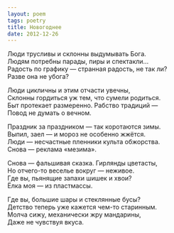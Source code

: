 ```yaml
---
layout: poem
tags: poetry
title: Новогоднее
date: 2012-12-26
---
```


Люди трусливы и склонны выдумывать Бога.<br>
Людям потребны парады, пиры и спектакли...<br>
Радость по графику — странная радость, не так ли?<br>
Разве она не убога?<br>

Люди цикличны и этим отчасти увечны,<br>
Склонны гордиться уж тем, что сумели родиться.<br>
Быт протекает размеренно. Рабство традиций&nbsp;—<br>
Повод не думать о вечном.<br>

Праздник за праздником — так коротаются зимы.<br>
Выпил, заел — и мороз не особенно жжётся.<br>
Люди — несчастные пленники культа обжорства.<br>
Снова — реклама «мезима».<br>

Снова — фальшивая сказка. Гирлянды цветасты,<br>
Но отчего-то веселье вокруг — неживое.<br>
Где вы, пьянящие запахи шишек и хвои?<br>
Ёлка моя — из пластмассы.<br>

Где вы, большие шары и стеклянные бусы?<br>
Детство теперь уже кажется чем-то старинным.<br>
Молча сижу, механически жру мандарины,<br>
Даже не чувствуя вкуса.
